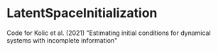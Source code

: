 # LatentSpaceInitialization
Code for Kolic et al. (2021) "Estimating initial conditions for dynamical systems with incomplete information"
